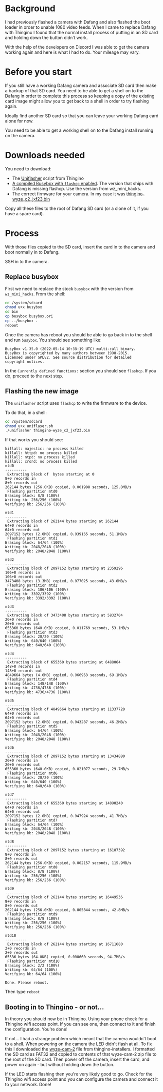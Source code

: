 # Background

I had previously flashed a camera with Dafang and also flashed the boot loader in order to unable 1080 video feeds.  When I came to replace Dafang with Thingino I found that the normal install process of putting in an SD card and holding down the button didn't work.

With the help of the developers on Discord I was able to get the camera working again and here is what I had to do.  Your mileage may vary.

# Before you start

If you still have a working Dafang camera and associate SD card then make a backup of that SD card.  You need to be able to get a shell on to the Dafang in order to complete this process so keeping a copy of the existing card image might allow you to get back to a shell in order to try flashing again.

Ideally find another SD card so that you can leave your working Dafang card alone for now.

You need to be able to get a working shell on to the Dafang install running on the camera.

# Downloads needed

You need to download:
 - The [Uniflasher](https://raw.githubusercontent.com/themactep/thingino-firmware/refs/heads/master/scripts/uniflasher.sh) script from Thingino
 - [A compiled Busybox with `flashcp` enabled](https://github.com/gtxaspec/wz_mini_hacks/raw/refs/heads/master/SD_ROOT/wz_mini/bin/busybox).  The version that ships with Dafang is missing flashcp. Use the version from wz_mini_hacks.
 - The correct firmware for your camera.  In my case it was [thingino-wyze_c2_jxf23.bin](https://github.com/themactep/thingino-firmware/releases/download/firmware/thingino-wyze_c2_jxf23.bin)
 
Copy all these files to the root of Dafang SD card (or a clone of it, if you have a spare card).

# Process

With those files copied to the SD card, insert the card in to the camera and boot normally in to Dafang.

SSH in to the camera.

## Replace busybox

First we need to replace the stock `busybox` with the version from `wz_mini_hacks`.  From the shell:

```bash
cd /system/sdcard
chmod u+x busybox
cd bin
cp busybox busybox.ori
cp ../busybox .
reboot
```

Once the camera has reboot you should be able to go back in to the shell and run `busybox`.  You should see something like:

```text
BusyBox v1.35.0 (2022-05-14 10:38:19 UTC) multi-call binary.
BusyBox is copyrighted by many authors between 1998-2015.
Licensed under GPLv2. See source distribution for detailed
copyright notices.
```

In the `Currently defined functions:` section you should see `flashcp`.  If you do, proceed to the next step.

## Flashing the new image

The `uniflasher` script uses `flashcp` to write the firmware to the device.

To do that, in a shell:

```bash
cd /system/sdcard
chmod u+x uniflaser.sh
./uniflasher thingino-wyze_c2_jxf23.bin
```

If that works you should see:

```text
killall: majestic: no process killed
killall: httpd: no process killed
killall: ntpd: no process killed
killall: crond: no process killed
mtd0
----------
 Extracting block of  bytes starting at 0
8+0 records in
8+0 records out
262144 bytes (256.0KB) copied, 0.001988 seconds, 125.8MB/s
 Flashing partition mtd0
Erasing block: 8/8 (100%) 
Writing kb: 256/256 (100%) 
Verifying kb: 256/256 (100%) 

mtd1
----------
 Extracting block of 262144 bytes starting at 262144
64+0 records in
64+0 records out
2097152 bytes (2.0MB) copied, 0.039155 seconds, 51.1MB/s
 Flashing partition mtd1
Erasing block: 64/64 (100%) 
Writing kb: 2048/2048 (100%) 
Verifying kb: 2048/2048 (100%) 

mtd2
----------
 Extracting block of 2097152 bytes starting at 2359296
106+0 records in
106+0 records out
3473408 bytes (3.3MB) copied, 0.077025 seconds, 43.0MB/s
 Flashing partition mtd2
Erasing block: 106/106 (100%) 
Writing kb: 3392/3392 (100%) 
Verifying kb: 3392/3392 (100%) 

mtd3
----------
 Extracting block of 3473408 bytes starting at 5832704
20+0 records in
20+0 records out
655360 bytes (640.0KB) copied, 0.011769 seconds, 53.1MB/s
 Flashing partition mtd3
Erasing block: 20/20 (100%) 
Writing kb: 640/640 (100%) 
Verifying kb: 640/640 (100%) 

mtd4
----------
 Extracting block of 655360 bytes starting at 6488064
148+0 records in
148+0 records out
4849664 bytes (4.6MB) copied, 0.066953 seconds, 69.1MB/s
 Flashing partition mtd4
Erasing block: 148/148 (100%) 
Writing kb: 4736/4736 (100%) 
Verifying kb: 4736/4736 (100%) 

mtd5
----------
 Extracting block of 4849664 bytes starting at 11337728
64+0 records in
64+0 records out
2097152 bytes (2.0MB) copied, 0.043287 seconds, 46.2MB/s
 Flashing partition mtd5
Erasing block: 64/64 (100%) 
Writing kb: 2048/2048 (100%) 
Verifying kb: 2048/2048 (100%) 

mtd6
----------
 Extracting block of 2097152 bytes starting at 13434880
20+0 records in
20+0 records out
655360 bytes (640.0KB) copied, 0.021077 seconds, 29.7MB/s
 Flashing partition mtd6
Erasing block: 20/20 (100%) 
Writing kb: 640/640 (100%) 
Verifying kb: 640/640 (100%) 

mtd7
----------
 Extracting block of 655360 bytes starting at 14090240
64+0 records in
64+0 records out
2097152 bytes (2.0MB) copied, 0.047924 seconds, 41.7MB/s
 Flashing partition mtd7
Erasing block: 64/64 (100%) 
Writing kb: 2048/2048 (100%) 
Verifying kb: 2048/2048 (100%) 

mtd8
----------
 Extracting block of 2097152 bytes starting at 16187392
8+0 records in
8+0 records out
262144 bytes (256.0KB) copied, 0.002157 seconds, 115.9MB/s
 Flashing partition mtd8
Erasing block: 8/8 (100%) 
Writing kb: 256/256 (100%) 
Verifying kb: 256/256 (100%) 

mtd9
----------
 Extracting block of 262144 bytes starting at 16449536
8+0 records in
8+0 records out
262144 bytes (256.0KB) copied, 0.005844 seconds, 42.8MB/s
 Flashing partition mtd9
Erasing block: 8/8 (100%) 
Writing kb: 256/256 (100%) 
Verifying kb: 256/256 (100%) 

mtd10
----------
 Extracting block of 262144 bytes starting at 16711680
2+0 records in
2+0 records out
65536 bytes (64.0KB) copied, 0.000660 seconds, 94.7MB/s
 Flashing partition mtd10
Erasing block: 2/2 (100%) 
Writing kb: 64/64 (100%) 
Verifying kb: 64/64 (100%) 

Done. Please reboot.

```

Then type `reboot`

## Booting in to Thingino - or not...

In theory you should now be in Thingino.  Using your phone check for a Thingino wifi access point.  If you can see one, then connect to it and finish the configuration.  You're done!

If not... I had a strange problem which meant that the camera wouldn't boot to a shell.  When powering on the camera the LED didn't flash at all.  To fix this I downloaded the [wyze-cam-2](https://github.com/wltechblog/thingino-installers/raw/refs/heads/main/wyze-cam-2/wyze-cam-2.zip) file from thingino-installers.  I formatted the SD card as FAT32 and copied to contents of that wyze-cam-2 zip file to the root of the SD card.
Then power off the camera, insert the card, and power on again - but without holding down the button.

If the LED starts flashing then you're very likely good to go.  Check for the Thingino wifi access point and you can configure the camera and connect it to your network.  Done!
